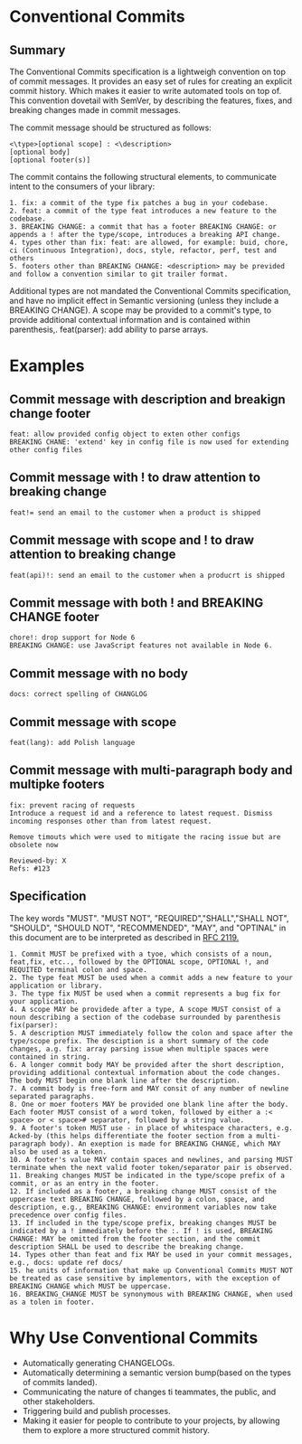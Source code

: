 # Conventional Commits 

## Summary
The Conventional Commits specification is a lightweigh convention on top of commit messages. It provides an easy set of rules for creating an explicit commit history. Which makes it easier to write automated tools on top of. This convention dovetail with SemVer, by describing the features, fixes, and breaking changes made in commit messages.

The commit message should be structured as follows:

    <\type>[optional scope] : <\description>
    [optional body]
    [optional footer(s)]

The commit contains the following structural elements, to communicate intent to the consumers of your library:

    1. fix: a commit of the type fix patches a bug in your codebase.
    2. feat: a commit of the type feat introduces a new feature to the codebase.
    3. BREAKING CHANGE: a commit that has a footer BREAKING CHANGE: or appends a ! after the type/scope, introduces a breaking API change.
    4. types other than fix: feat: are allowed, for example: buid, chore, ci (Continuous Integration), docs, style, refactor, perf, test and others
    5. footers other than BREAKING CHANGE: <description> may be previded and follow a convention similar to git trailer format.

Additional types are not mandated the Conventional Commits specification, and have no implicit effect in Semantic versioning (unless they include a BREAKING CHANGE). A scope may be provided to a commit's type, to provide additional contextual information and is contained within parenthesis,. feat(parser): add ability to parse arrays.

# Examples
## Commit message with description and breakign change footer
    feat: allow provided config object to exten other configs
    BREAKING CHANE: 'extend' key in config file is now used for extending other config files
## Commit message with ! to draw attention to breaking change
    feat!= send an email to the customer when a product is shipped
## Commit message with scope and ! to draw attention to breaking change
    feat(api)!: send an email to the customer when a producrt is shipped
## Commit message with both ! and BREAKING CHANGE footer
    chore!: drop support for Node 6
    BREAKING CHANGE: use JavaScript features not available in Node 6.
## Commit message with no body
    docs: correct spelling of CHANGLOG
## Commit message with scope
    feat(lang): add Polish language
## Commit message with multi-paragraph body and multipke footers
    fix: prevent racing of requests
    Introduce a request id and a reference to latest request. Dismiss incoming responses other than from latest request.

    Remove timouts which were used to mitigate the racing issue but are obsolete now

    Reviewed-by: X
    Refs: #123

## Specification
The key words "MUST". "MUST NOT", "REQUIRED","SHALL","SHALL NOT", "SHOULD", "SHOULD NOT", "RECOMMENDED", "MAY", and "OPTINAL" in this document are to be interpreted as described in [RFC 2119.](https://www.ietf.org/rfc/rfc2119.txt)

    1. Commit MUST be prefixed with a tyoe, which consists of a noun, feat,fix, etc.., followed by the OPTIONAL scope, OPTIONAL !, and REQUITED terminal colon and space.
    2. The type feat MUST be used when a commit adds a new feature to your application or library.
    3. The type fix MUST be used when a commit represents a bug fix for your application.
    4. A scope MAY be providede after a type, A scope MUST consist of a noun describing a section of the codebase surrounded by parenthesis fix(parser):
    5. A description MUST immediately follow the colon and space after the type/scope prefix. The desciption is a short summary of the code changes, a.g. fix: array parsing issue when multiple spaces were contained in string.
    6. A longer commit body MAY be provided after the short description, providing additional contextual information about the code changes. The body MUST begin one blank line after the description.
    7. A commit body is free-form and MAY consit of any number of newline separated paragraphs.
    8. One or moer footers MAY be provided one blank line after the body. Each footer MUST consist of a word token, followed by either a :< space> or < space># separator, followed by a string value.
    9. A footer's token MUST use - in place of whitespace characters, e.g. Acked-by (this helps differentiate the footer section from a multi-paragraph body). An exeption is made for BREAKING CHANGE, which MAY also be used as a token.
    10. A footer's value MAY contain spaces and newlines, and parsing MUST terminate when the next valid footer token/separator pair is observed.
    11. Breaking changes MUST be indicated in the type/scope prefix of a commit, or as an entry in the footer.
    12. If included as a footer, a breaking change MUST consist of the uppercase text BREAKING CHANGE, followed by a colon, space, and description, e.g., BREAKING CHANGE: environment variables now take precedence over config files.
    13. If included in the type/scope prefix, breaking changes MUST be indicated by a ! immediately before the :. If ! is used, BREAKING CHANGE: MAY be omitted from the footer section, and the commit description SHALL be used to describe the breaking change.
    14. Types other than feat and fix MAY be used in your commit messages, e.g., docs: update ref docs/
    15. he units of information that make up Conventional Commits MUST NOT be treated as case sensitive by implementors, with the exception of BREAKING CHANGE which MUST be uppercase.
    16. BREAKING_CHANGE MUST be synonymous with BREAKING CHANGE, when used as a tolen in footer.

# Why Use Conventional Commits

- Automatically generating CHANGELOGs.
- Automatically determining a semantic version bump(based on the types of commits landed).
- Communicating the nature of changes ti teammates, the public, and other stakeholders.
- Triggering build and publish processes.
- Making it easier for people to contribute to your projects, by allowing them to explore a more structured commit history.